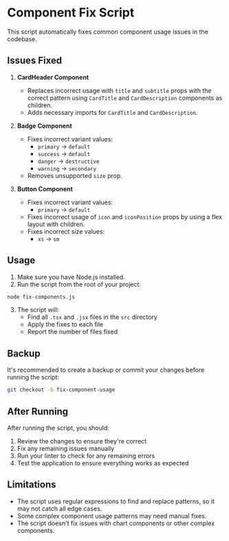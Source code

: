 # Component Fix Script

This script automatically fixes common component usage issues in the codebase.

## Issues Fixed

1. **CardHeader Component**
   - Replaces incorrect usage with `title` and `subtitle` props with the correct pattern using `CardTitle` and `CardDescription` components as children.
   - Adds necessary imports for `CardTitle` and `CardDescription`.

2. **Badge Component**
   - Fixes incorrect variant values:
     - `primary` → `default`
     - `success` → `default`
     - `danger` → `destructive`
     - `warning` → `secondary`
   - Removes unsupported `size` prop.

3. **Button Component**
   - Fixes incorrect variant values:
     - `primary` → `default`
   - Fixes incorrect usage of `icon` and `iconPosition` props by using a flex layout with children.
   - Fixes incorrect size values:
     - `xs` → `sm`

## Usage

1. Make sure you have Node.js installed.
2. Run the script from the root of your project:

```bash
node fix-components.js
```

3. The script will:
   - Find all `.tsx` and `.jsx` files in the `src` directory
   - Apply the fixes to each file
   - Report the number of files fixed

## Backup

It's recommended to create a backup or commit your changes before running the script:

```bash
git checkout -b fix-component-usage
```

## After Running

After running the script, you should:

1. Review the changes to ensure they're correct
2. Fix any remaining issues manually
3. Run your linter to check for any remaining errors
4. Test the application to ensure everything works as expected

## Limitations

- The script uses regular expressions to find and replace patterns, so it may not catch all edge cases.
- Some complex component usage patterns may need manual fixes.
- The script doesn't fix issues with chart components or other complex components. 